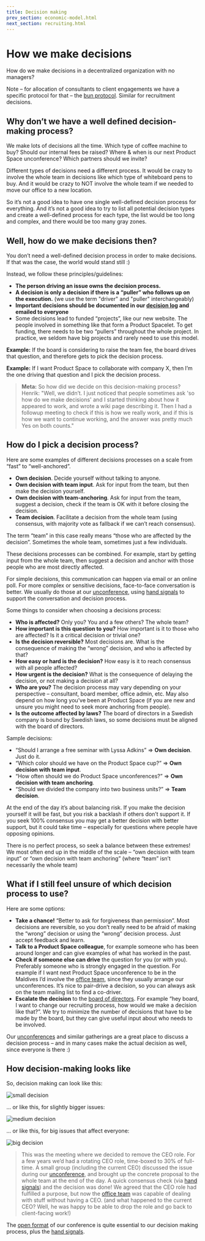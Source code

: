 ```yaml
---
title: Decision making
prev_section: economic-model.html
next_section: recruiting.html
---
```


How we make decisions
=====================

How do we make decisions in a decentralized organization with no managers?

Note – for allocation of consultants to client engagements we have a specific protocol for that – the [bun protocol](bun-protocol.html). Similar for recruitment decisions.

Why don’t we have a well defined decision-making process?
---------------------------------------------------------

We make lots of decisions all the time. Which type of coffee machine to buy? Should our internal fees be raised? Where & when is our next Product Space unconference? Which partners should we invite?

Different types of decisions need a different process. It would be crazy to involve the whole team in decisions like which type of whiteboard pens to buy. And it would be crazy to NOT involve the whole team if we needed to move our office to a new location.

So it’s not a good idea to have one single well-defined decision process for everything. And it’s not a good idea to try to list all potential decision types and create a well-defined process for each type, the list would be too long and complex, and there would be too many gray zones.

Well, how do we make decisions then?
------------------------------------

You don’t need a well-defined decision process in order to make decisions. If that was the case, the world would stand still :)

Instead, we follow these principles/guidelines:

-   **The person driving an issue owns the decision process.**
-   **A decision is only a decision if there is a “puller” who follows up on the execution.** (we use the term "driver" and "puller" interchangeably)
-   **Important decisions should be documented in our [decision log](dashboard.html) and emailed to everyone**
-   Some decisions lead to funded “projects”, like our new website. The people involved in something like that form a Product Spacelet. To get funding, there needs to be two “pullers” throughout the whole project. In practice, we seldom have big projects and rarely need to use this model.

**Example:** If the board is considering to raise the team fee, the board drives that question, and therefore gets to pick the decision process.

**Example:** If I want Product Space to collaborate with company X, then I’m the one driving that question and I pick the decision process.

> **Meta:** So how did we decide on this decision-making process?
> Henrik: "Well, we didn’t. I just noticed that people sometimes ask 'so how do we make decisions' and I started thinking about how it appeared to work, and wrote a wiki page describing it. Then I had a followup meeting to check if this is how we really work, and if this is how we want to continue working, and the answer was pretty much Yes on both counts."

How do I pick a decision process?
---------------------------------

Here are some examples of different decisions processes on a scale from “fast” to “well-anchored”.

-   **Own decision**. Decide yourself without talking to anyone.
-   **Own decision with team input**. Ask for input from the team, but then make the decision yourself.
-   **Own decision with team-anchoring**. Ask for input from the team, suggest a decision, check if the team is OK with it before closing the decision.
-   **Team decision**. Facilitate a decision from the whole team (using consensus, with majority vote as fallback if we can’t reach consensus).

The term “team” in this case really means “those who are affected by the decision”. Sometimes the whole team, sometimes just a few individuals.

These decisions processes can be combined. For example, start by getting input from the whole team, then suggest a decision and anchor with those people who are most directly affected.

For simple decisions, this communication can happen via email or an online poll. For more complex or sensitive decisions, face-to-face conversation is better. We usually do those at our [unconference](unconference.html), using [hand signals](hand-signals.html) to support the conversation and decision process.

Some things to consider when choosing a decisions process:

-   **Who is affected?** Only you? You and a few others? The whole team?
-   **How important is this question to you?** How important is it to those who are affected? Is it a critical decision or trivial one?
-   **Is the decision reversible?** Most decisions are. What is the consequence of making the “wrong” decision, and who is affected by that?
-   **How easy or hard is the decision?** How easy is it to reach consensus with all people affected?
-   **How urgent is the decision?** What is the consequence of delaying the decision, or not making a decision at all?
-   **Who are you?** The decision process may vary depending on your perspective – consultant, board member, office admin, etc. May also depend on how long you’ve been at Product Space (if you are new and unsure you might need to seek more anchoring from people).
-   **Is the outcome affected by laws?** The board of directors in a Swedish company is bound by Swedish laws, so some decisions must be aligned with the board of directors.

Sample decisions:

-   “Should I arrange a free seminar with Lyssa Adkins” =&gt; **Own decision**. Just do it.
-   “Which color should we have on the Product Space cup?” =&gt; **Own decision with team input**.
-   “How often should we do Product Space unconferences?” =&gt; **Own decision with team anchoring**.
-   “Should we divided the company into two business units?” =&gt; **Team decision**.

At the end of the day it’s about balancing risk. If you make the decision yourself it will be fast, but you risk a backlash if others don’t support it. If you seek 100% consensus you may get a better decision with better support, but it could take time – especially for questions where people have opposing opinions.

There is no perfect process, so seek a balance between these extremes! We most often end up in the middle of the scale – “own decision with team input” or “own decision with team anchoring” (where “team” isn’t necessarily the whole team)

What if I still feel unsure of which decision process to use?
-------------------------------------------------------------

Here are some options:

-   **Take a chance!** “Better to ask for forgiveness than permission”. Most decisions are reversible, so you don’t really need to be afraid of making the “wrong” decision or using the “wrong” decision process. Just accept feedback and learn.
-   **Talk to a Product Space colleague**, for example someone who has been around longer and can give examples of what has worked in the past.
-   **Check if someone else can drive** the question for you (or with you). Preferably someone who is strongly engaged in the question. For example if I want next Product Space unconference to be in the Maldives I’d involve the [office team](office-team.html), since they usually arrange our unconferences. It’s nice to pair-drive a decision, so you can always ask on the team mailing list to find a co-driver.
-   **Escalate the decision** to the [board of directors](board.html). For example “hey board, I want to change our recruiting process, how would we make a decision like that?”. We try to minimize the number of decisions that have to be made by the board, but they can give useful input about who needs to be involved.

Our [unconferences](unconference.html) and similar gatherings are a great place to discuss a decision process – and in many cases make the actual decision as well, since everyone is there :)

How decision-making looks like
------------------------------

So, decision making can look like this:

![small decision](../assets/TwoPeopleTalking.jpg "small decision")

… or like this, for slightly bigger issues:

![medium decision](../assets/SmallGroupTalking.jpg "medium decision")

… or like this, for big issues that affect everyone:

![big decision](../assets/BigGroupTalking.jpg "big decision")

> This was the meeting where we decided to remove the CEO role. For a few years we’d had a rotating CEO role, time-boxed to 30% of full-time. A small group (including the current CEO) discussed the issue during our [unconference](unconference.html), and brought up the concrete proposal to the whole team at the end of the day. A quick consensus check (via [hand signals](hand-signals.html)) and the decision was done! We agreed that the CEO role had fulfilled a purpose, but now the [office team](office-team.html) was capable of dealing with stuff without having a CEO.
> (and what happened to the current CEO? Well, he was happy to be able to drop the role and go back to client-facing work!)

The [open format](unconference.html) of our conference is quite essential to our decision making process, plus the [hand signals](hand-signals.html).
